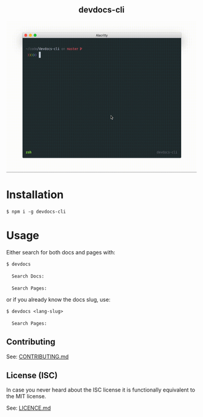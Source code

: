 <h2 align="center">devdocs-cli</h2>

<p align="center">
  <img height="400px" src=".github/example.gif" />
</p>

# Installation

```
$ npm i -g devdocs-cli
```

# Usage

Either search for both docs and pages with:

```
$ devdocs

  Search Docs: 
  
  Search Pages: 
```

or if you already know the docs slug, use:

```
$ devdocs <lang-slug>

  Search Pages:
```

## Contributing

See: [CONTRIBUTING.md](CONTRIBUTING.md)

## License (ISC)
In case you never heard about the ISC license it is functionally equivalent to the MIT license.

See: [LICENCE.md](LICENSE.md)
